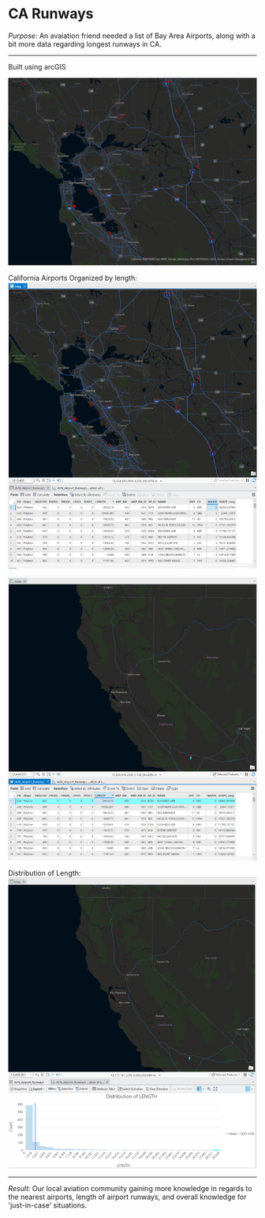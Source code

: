 # CA Runways

*Purpose:* An avaiation friend needed a list of Bay Area Airports, along with a bit more data regarding longest runways in CA.

----

Built using arcGIS

![Alt text](images/bay_area_map.png)

California Airports Organized by length:
![Alt text](images/bay%20area%20airports.png)

![Alt text](images/longest%20runway%20-%20CA.png)

Distribution of Length:
![Alt text](images/distribution%20of%20length.png)

----
*Result:* Our local aviation community gaining more knowledge in regards to the nearest airports, length of airport runways, and overall knowledge for 'just-in-case' situations. 
